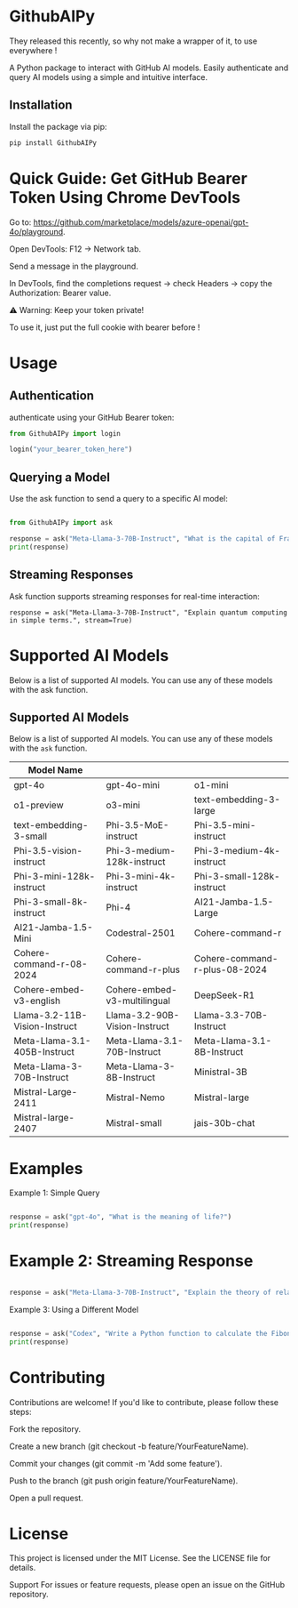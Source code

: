 
# GithubAIPy

They released this recently, so why not make a wrapper of it, to use everywhere !

A Python package to interact with GitHub AI models. Easily authenticate and query AI models using a simple and intuitive interface.

## Installation

Install the package via pip:

```bash
pip install GithubAIPy
```

# Quick Guide: Get GitHub Bearer Token Using Chrome DevTools
Go to:
https://github.com/marketplace/models/azure-openai/gpt-4o/playground.

Open DevTools: F12 → Network tab.

Send a message in the playground.

In DevTools, find the completions request → check Headers → copy the Authorization: Bearer <token> value.

⚠️ Warning: Keep your token private! 

To use it, just put the full cookie with bearer before !
# Usage
## Authentication
authenticate using your GitHub Bearer token:

```py
from GithubAIPy import login

login("your_bearer_token_here")

```

## Querying a Model
Use the ask function to send a query to a specific AI model:

```python

from GithubAIPy import ask

response = ask("Meta-Llama-3-70B-Instruct", "What is the capital of France?")
print(response)

```
## Streaming Responses
Ask function supports streaming responses for real-time interaction:
```
response = ask("Meta-Llama-3-70B-Instruct", "Explain quantum computing in simple terms.", stream=True)
```

# Supported AI Models

Below is a list of supported AI models. You can use any of these models with the ask function.

## Supported AI Models

Below is a list of supported AI models. You can use any of these models with the `ask` function.

| Model Name                  | | | 
|-----------------------------|-----------------------------|-----------------------------|
| gpt-4o                      | gpt-4o-mini                 | o1-mini                     |
| o1-preview                  | o3-mini                     | text-embedding-3-large      |
| text-embedding-3-small      | Phi-3.5-MoE-instruct        | Phi-3.5-mini-instruct       |
| Phi-3.5-vision-instruct     | Phi-3-medium-128k-instruct  | Phi-3-medium-4k-instruct    |
| Phi-3-mini-128k-instruct    | Phi-3-mini-4k-instruct      | Phi-3-small-128k-instruct   |
| Phi-3-small-8k-instruct     | Phi-4                       | AI21-Jamba-1.5-Large        |
| AI21-Jamba-1.5-Mini         | Codestral-2501              | Cohere-command-r            |
| Cohere-command-r-08-2024    | Cohere-command-r-plus       | Cohere-command-r-plus-08-2024|
| Cohere-embed-v3-english     | Cohere-embed-v3-multilingual| DeepSeek-R1                 |
| Llama-3.2-11B-Vision-Instruct| Llama-3.2-90B-Vision-Instruct| Llama-3.3-70B-Instruct      |
| Meta-Llama-3.1-405B-Instruct| Meta-Llama-3.1-70B-Instruct | Meta-Llama-3.1-8B-Instruct  |
| Meta-Llama-3-70B-Instruct   | Meta-Llama-3-8B-Instruct    | Ministral-3B                |
| Mistral-Large-2411          | Mistral-Nemo                | Mistral-large               |
| Mistral-large-2407          | Mistral-small               | jais-30b-chat               |
# Examples
Example 1: Simple Query
```python

response = ask("gpt-4o", "What is the meaning of life?")
print(response)

```

# Example 2: Streaming Response
```python

response = ask("Meta-Llama-3-70B-Instruct", "Explain the theory of relativity.", stream=True)
```


Example 3: Using a Different Model

```python

response = ask("Codex", "Write a Python function to calculate the Fibonacci sequence.")
print(response)

```

# Contributing
Contributions are welcome! If you'd like to contribute, please follow these steps:

Fork the repository.

Create a new branch (git checkout -b feature/YourFeatureName).

Commit your changes (git commit -m 'Add some feature').

Push to the branch (git push origin feature/YourFeatureName).

Open a pull request.

# License
This project is licensed under the MIT License. See the LICENSE file for details.

Support
For issues or feature requests, please open an issue on the GitHub repository.



